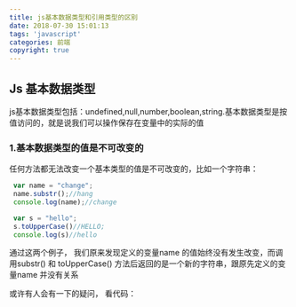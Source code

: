 ```yaml
---
title: js基本数据类型和引用类型的区别
date: 2018-07-30 15:01:13
tags: 'javascript'
categories: 前端
copyright: true
---
```

 

## Js 基本数据类型  

js基本数据类型包括：undefined,null,number,boolean,string.基本数据类型是按值访问的，就是说我们可以操作保存在变量中的实际的值  

### 1.基本数据类型的值是不可改变的  
 任何方法都无法改变一个基本类型的值是不可改变的，比如一个字符串：  
 ```js
  var name = "change";
  name.substr();//hang
  console.log(name);//change

  var s = "hello";
  s.toUpperCase()//HELLO;
  console.log(s)//hello  

 ```

 通过这两个例子， 我们原来发现定义的变量name 的值始终没有发生改变，而调用substr() 和 toUpperCase() 方法后返回的是一个新的字符串，跟原先定义的变量name 并没有关系  

 或许有人会有一下的疑问， 看代码：   


